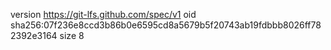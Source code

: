 version https://git-lfs.github.com/spec/v1
oid sha256:07f236e8ccd3b86b0e6595cd8a5679b5f20743ab19fdbbb8026ff782392e3164
size 8
